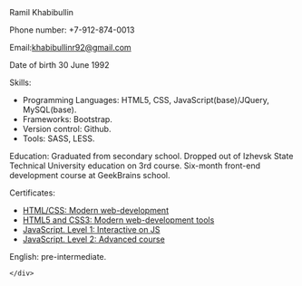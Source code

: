 <!DOCTYPE html>
<html lang="en">

<head>
    <meta charset="UTF-8">
    <meta name="viewport" content="width=device-width, initial-scale=1.0">
    <link rel="stylesheet" href="">
    <title>CV</title>
</head>

<body>
    <div>Ramil Khabibullin
        <p>Phone number: +7-912-874-0013</p>
        <span>Email:</span><a href="mailto:khabibullinr92@gmail.com"><span>khabibullinr92@gmail.com</span></a>
        <p>Date of birth 30 June 1992</p>
        <p>Skills:</p>
        <ul class="">
            <li>Programming Languages: HTML5, CSS, JavaScript(base)/JQuery, MySQL(base).</li>
            <li>Frameworks: Bootstrap.</li>
            <li>Version control: Github.</li>
            <li>Tools: SASS, LESS.</li>
        </ul> 
        <div>
            <p>Education: Graduated from secondary school. Dropped out of Izhevsk State Technical University education on 3rd course. Six-month front-end development course at GeekBrains school.</p>
            <p>Сertificates:</p>
            <ul class="">
                <li class=""><span class=""><a target="_blank" href="https://geekbrains.ru/certificates/436641">HTML/CSS: Modern web-development</a></span></li>
                <li class=""><span class=""><a target="_blank" href="https://geekbrains.ru/certificates/456517">HTML5 and CSS3: Modern web-development tools</a></span></li>
                <li class=""><span class=""><a target="_blank" href="https://geekbrains.ru/certificates/452039">JavaScript. Level 1: Interactive on JS</a></span></li>
                <li class=""><span class=""><a target="_blank" href="https://geekbrains.ru/certificates/481644">JavaScript. Level 2: Advanced course</a></span></li>
            </ul>
        </div>
        <p>English: pre-intermediate.</p>

    </div>
</body>

</html>


       
   
